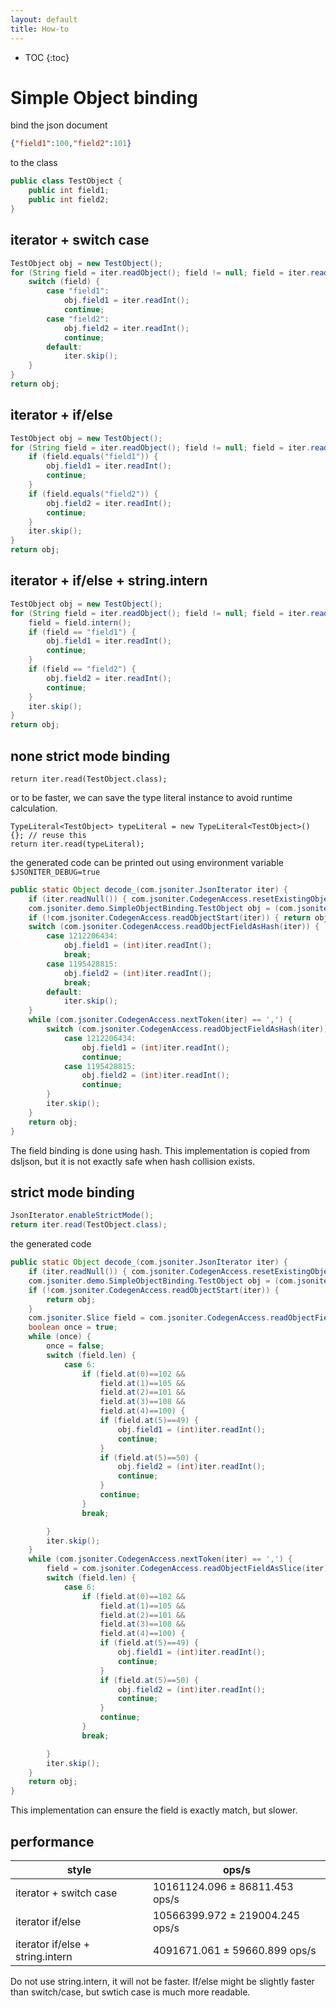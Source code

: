 ```yaml
---
layout: default
title: How-to
---
```


* TOC
{:toc}

# Simple Object binding

bind the json document 

```json
{"field1":100,"field2":101}
```

to the class

```java
public class TestObject {
    public int field1;
    public int field2;
}
```

## iterator + switch case

```java
TestObject obj = new TestObject();
for (String field = iter.readObject(); field != null; field = iter.readObject()) {
    switch (field) {
        case "field1":
            obj.field1 = iter.readInt();
            continue;
        case "field2":
            obj.field2 = iter.readInt();
            continue;
        default:
            iter.skip();
    }
}
return obj;
```

## iterator + if/else

```java
TestObject obj = new TestObject();
for (String field = iter.readObject(); field != null; field = iter.readObject()) {
    if (field.equals("field1")) {
        obj.field1 = iter.readInt();
        continue;
    }
    if (field.equals("field2")) {
        obj.field2 = iter.readInt();
        continue;
    }
    iter.skip();
}
return obj;
```

## iterator + if/else + string.intern

```java
TestObject obj = new TestObject();
for (String field = iter.readObject(); field != null; field = iter.readObject()) {
    field = field.intern();
    if (field == "field1") {
        obj.field1 = iter.readInt();
        continue;
    }
    if (field == "field2") {
        obj.field2 = iter.readInt();
        continue;
    }
    iter.skip();
}
return obj;
```

## none strict mode binding

```
return iter.read(TestObject.class);
```

or to be faster, we can save the type literal instance to avoid runtime calculation.

```
TypeLiteral<TestObject> typeLiteral = new TypeLiteral<TestObject>() {}; // reuse this
return iter.read(typeLiteral);
```

the generated code can be printed out using environment variable `$JSONITER_DEBUG=true`

```java
public static Object decode_(com.jsoniter.JsonIterator iter) {
    if (iter.readNull()) { com.jsoniter.CodegenAccess.resetExistingObject(iter); return null; }
    com.jsoniter.demo.SimpleObjectBinding.TestObject obj = (com.jsoniter.CodegenAccess.existingObject(iter) == null ? new com.jsoniter.demo.SimpleObjectBinding.TestObject() : (com.jsoniter.demo.SimpleObjectBinding.TestObject)com.jsoniter.CodegenAccess.resetExistingObject(iter));
    if (!com.jsoniter.CodegenAccess.readObjectStart(iter)) { return obj; }
    switch (com.jsoniter.CodegenAccess.readObjectFieldAsHash(iter)) {
        case 1212206434:
            obj.field1 = (int)iter.readInt();
            break;
        case 1195428815:
            obj.field2 = (int)iter.readInt();
            break;
        default:
            iter.skip();
    }
    while (com.jsoniter.CodegenAccess.nextToken(iter) == ',') {
        switch (com.jsoniter.CodegenAccess.readObjectFieldAsHash(iter)) {
            case 1212206434:
                obj.field1 = (int)iter.readInt();
                continue;
            case 1195428815:
                obj.field2 = (int)iter.readInt();
                continue;
        }
        iter.skip();
    }
    return obj;
}
```

The field binding is done using hash. This implementation is copied from dsljson, but it is not exactly safe when hash collision exists.

## strict mode binding

```java
JsonIterator.enableStrictMode();
return iter.read(TestObject.class);
```

the generated code

```java
public static Object decode_(com.jsoniter.JsonIterator iter) {
    if (iter.readNull()) { com.jsoniter.CodegenAccess.resetExistingObject(iter); return null; }
    com.jsoniter.demo.SimpleObjectBinding.TestObject obj = (com.jsoniter.CodegenAccess.existingObject(iter) == null ? new com.jsoniter.demo.SimpleObjectBinding.TestObject() : (com.jsoniter.demo.SimpleObjectBinding.TestObject)com.jsoniter.CodegenAccess.resetExistingObject(iter));
    if (!com.jsoniter.CodegenAccess.readObjectStart(iter)) {
        return obj;
    }
    com.jsoniter.Slice field = com.jsoniter.CodegenAccess.readObjectFieldAsSlice(iter);
    boolean once = true;
    while (once) {
        once = false;
        switch (field.len) {
            case 6:
                if (field.at(0)==102 &&
                    field.at(1)==105 &&
                    field.at(2)==101 &&
                    field.at(3)==108 &&
                    field.at(4)==100) {
                    if (field.at(5)==49) {
                        obj.field1 = (int)iter.readInt();
                        continue;
                    }
                    if (field.at(5)==50) {
                        obj.field2 = (int)iter.readInt();
                        continue;
                    }
                    continue;
                }
                break;

        }
        iter.skip();
    }
    while (com.jsoniter.CodegenAccess.nextToken(iter) == ',') {
        field = com.jsoniter.CodegenAccess.readObjectFieldAsSlice(iter);
        switch (field.len) {
            case 6:
                if (field.at(0)==102 &&
                    field.at(1)==105 &&
                    field.at(2)==101 &&
                    field.at(3)==108 &&
                    field.at(4)==100) {
                    if (field.at(5)==49) {
                        obj.field1 = (int)iter.readInt();
                        continue;
                    }
                    if (field.at(5)==50) {
                        obj.field2 = (int)iter.readInt();
                        continue;
                    }
                    continue;
                }
                break;

        }
        iter.skip();
    }
    return obj;
}
```

This implementation can ensure the field is exactly match, but slower.

## performance

| style | ops/s |
| --- | --- | 
| iterator + switch case | 10161124.096 ±  86811.453  ops/s |
| iterator if/else |  10566399.972 ± 219004.245  ops/s |
| iterator if/else + string.intern | 4091671.061 ±  59660.899  ops/s |

Do not use string.intern, it will not be faster. If/else might be slightly faster than switch/case, but swtich case is much more readable.
